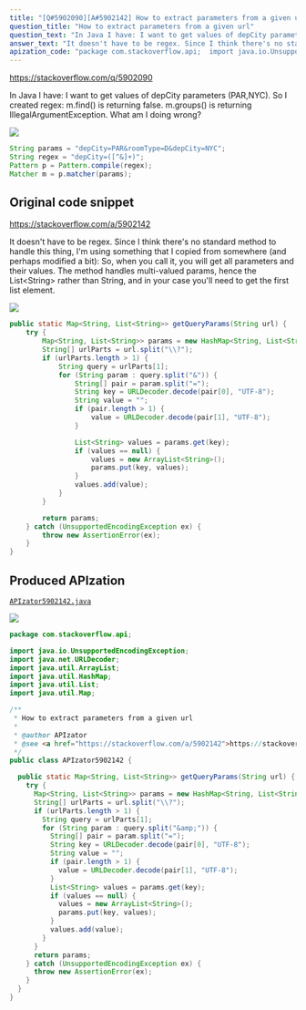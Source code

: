 ```yaml
---
title: "[Q#5902090][A#5902142] How to extract parameters from a given url"
question_title: "How to extract parameters from a given url"
question_text: "In Java I have: I want to get values of depCity parameters (PAR,NYC). So I created regex: m.find() is returning false. m.groups() is returning IllegalArgumentException. What am I doing wrong?"
answer_text: "It doesn't have to be regex. Since I think there's no standard method to handle this thing, I'm using something that I copied from somewhere (and perhaps modified a bit): So, when you call it, you will get all parameters and their values. The method handles multi-valued params, hence the List<String> rather than String, and in your case you'll need to get the first list element."
apization_code: "package com.stackoverflow.api;  import java.io.UnsupportedEncodingException; import java.net.URLDecoder; import java.util.ArrayList; import java.util.HashMap; import java.util.List; import java.util.Map;  /**  * How to extract parameters from a given url  *  * @author APIzator  * @see <a href=\"https://stackoverflow.com/a/5902142\">https://stackoverflow.com/a/5902142</a>  */ public class APIzator5902142 {    public static Map<String, List<String>> getQueryParams(String url) {     try {       Map<String, List<String>> params = new HashMap<String, List<String>>();       String[] urlParts = url.split(\"\\\\?\");       if (urlParts.length > 1) {         String query = urlParts[1];         for (String param : query.split(\"&amp;\")) {           String[] pair = param.split(\"=\");           String key = URLDecoder.decode(pair[0], \"UTF-8\");           String value = \"\";           if (pair.length > 1) {             value = URLDecoder.decode(pair[1], \"UTF-8\");           }           List<String> values = params.get(key);           if (values == null) {             values = new ArrayList<String>();             params.put(key, values);           }           values.add(value);         }       }       return params;     } catch (UnsupportedEncodingException ex) {       throw new AssertionError(ex);     }   } }"
---
```


https://stackoverflow.com/q/5902090

In Java I have:
I want to get values of depCity parameters (PAR,NYC).
So I created regex:
m.find() is returning false. m.groups() is returning IllegalArgumentException.
What am I doing wrong?


<div class="code-logo"><img src="/stackoverflow.png" /></div>

```java
String params = "depCity=PAR&roomType=D&depCity=NYC";
String regex = "depCity=([^&]+)";
Pattern p = Pattern.compile(regex);
Matcher m = p.matcher(params);
```


## Original code snippet

https://stackoverflow.com/a/5902142

It doesn&#x27;t have to be regex. Since I think there&#x27;s no standard method to handle this thing, I&#x27;m using something that I copied from somewhere (and perhaps modified a bit):
So, when you call it, you will get all parameters and their values. The method handles multi-valued params, hence the List&lt;String&gt; rather than String, and in your case you&#x27;ll need to get the first list element.

<div class="code-logo"><img src="/stackoverflow.png" /></div>

```java
public static Map<String, List<String>> getQueryParams(String url) {
    try {
        Map<String, List<String>> params = new HashMap<String, List<String>>();
        String[] urlParts = url.split("\\?");
        if (urlParts.length > 1) {
            String query = urlParts[1];
            for (String param : query.split("&")) {
                String[] pair = param.split("=");
                String key = URLDecoder.decode(pair[0], "UTF-8");
                String value = "";
                if (pair.length > 1) {
                    value = URLDecoder.decode(pair[1], "UTF-8");
                }

                List<String> values = params.get(key);
                if (values == null) {
                    values = new ArrayList<String>();
                    params.put(key, values);
                }
                values.add(value);
            }
        }

        return params;
    } catch (UnsupportedEncodingException ex) {
        throw new AssertionError(ex);
    }
}
```

## Produced APIzation

[`APIzator5902142.java`](https://github.com/pasqualesalza/apization/raw/main/data/search/APIzator5902142.java)

<div class="code-logo"><img src="/apizator.png" /></div>

```java
package com.stackoverflow.api;

import java.io.UnsupportedEncodingException;
import java.net.URLDecoder;
import java.util.ArrayList;
import java.util.HashMap;
import java.util.List;
import java.util.Map;

/**
 * How to extract parameters from a given url
 *
 * @author APIzator
 * @see <a href="https://stackoverflow.com/a/5902142">https://stackoverflow.com/a/5902142</a>
 */
public class APIzator5902142 {

  public static Map<String, List<String>> getQueryParams(String url) {
    try {
      Map<String, List<String>> params = new HashMap<String, List<String>>();
      String[] urlParts = url.split("\\?");
      if (urlParts.length > 1) {
        String query = urlParts[1];
        for (String param : query.split("&amp;")) {
          String[] pair = param.split("=");
          String key = URLDecoder.decode(pair[0], "UTF-8");
          String value = "";
          if (pair.length > 1) {
            value = URLDecoder.decode(pair[1], "UTF-8");
          }
          List<String> values = params.get(key);
          if (values == null) {
            values = new ArrayList<String>();
            params.put(key, values);
          }
          values.add(value);
        }
      }
      return params;
    } catch (UnsupportedEncodingException ex) {
      throw new AssertionError(ex);
    }
  }
}

```